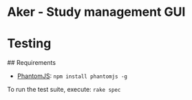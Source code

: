 # Aker - Study management GUI

# Testing
## Requirements
* [PhantomJS](http://phantomjs.org/): `npm install phantomjs -g`

To run the test suite, execute: `rake spec`

